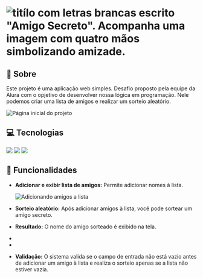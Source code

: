 # ![titílo com letras brancas escrito "Amigo Secreto". Acompanha uma imagem com quatro mãos simbolizando amizade.](https://github.com/user-attachments/assets/a8a6618a-8e66-45a8-858e-2679f82faa3b)

## 🎯 Sobre
Este projeto é uma aplicação web simples.
Desafio proposto pela equipe da Alura com o opjetivo de desenvolver nossa lógica em programação. Nele podemos criar uma lista de amigos e realizar um sorteio aleatório.

![Página inicial do projeto](https://github.com/user-attachments/assets/89f3bf74-db5d-4db2-8fe3-f05114a0eb02)


## 💻 Tecnologias
<div>
  <img src="https://img.shields.io/badge/HTML-239120?style=for-the-badge&logo=html5&logoColor=white">
  <img src="https://img.shields.io/badge/CSS-239120?&style=for-the-badge&logo=css3&logoColor=white">
  <img src="https://img.shields.io/badge/JavaScript-F7DF1E?style=for-the-badge&logo=javascript&logoColor=black">
</div>

## 🚀 Funcionalidades
- **Adicionar e exibir lista de amigos:** Permite adicionar nomes à lista.
  
  ![Adicionando amigos a lista](https://github.com/user-attachments/assets/1bc7dfb6-1a3d-4b13-822e-563a8408ec3f)

- **Sorteio aleatório:** Após adicionar amigos à lista, você pode sortear um amigo secreto.
- **Resultado:** O nome do amigo sorteado é exibido na tela.
- 
- 
- **Validação:** O sistema valida se o campo de entrada não está vazio antes de adicionar um amigo à lista e realiza o sorteio apenas se a lista não estiver vazia.
